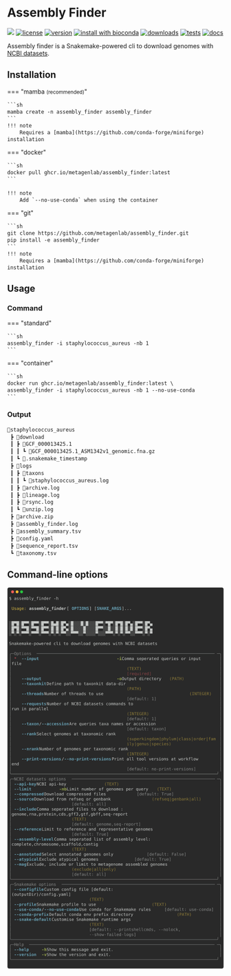 # Assembly Finder

[![](https://img.shields.io/static/v1?label=CLI&message=Snaketool&color=blueviolet)](https://github.com/beardymcjohnface/Snaketool)
[![license](https://img.shields.io/github/license/metagenlab/assembly_finder.svg)](https://github.com/metagenlab/assembly_finder/blob/main/LICENSE)
[![version](https://img.shields.io/conda/v/bioconda/assembly_finder?label=version)](http://bioconda.github.io/recipes/assembly_finder/README.html)
[![install with bioconda](https://img.shields.io/badge/install%20with-bioconda-brightgreen.svg?style=flat)](http://bioconda.github.io/recipes/assembly_finder/README.html)
[![downloads](https://img.shields.io/conda/dn/bioconda/assembly_finder)](https://anaconda.org/bioconda/assembly_finder)
[![tests](https://github.com/metagenlab/assembly_finder/actions/workflows/unit-tests.yml/badge.svg)](https://github.com/metagenlab/assembly_finder/actions/workflows/linux-tests.yml)
[![docs](https://github.com/metagenlab/assembly_finder/actions/workflows/build-docs.yml/badge.svg)](https://github.com/metagenlab/assembly_finder/actions/workflows/build-docs.yml)

Assembly finder is a Snakemake-powered cli to download genomes with [NCBI datasets](https://github.com/ncbi/datasets).

## Installation

=== "mamba <small>(recommended)</small>" 

    ```sh
    mamba create -n assembly_finder assembly_finder
    ```
    !!! note
        Requires a [mamba](https://github.com/conda-forge/miniforge) installation
=== "docker" 

    ```sh
    docker pull ghcr.io/metagenlab/assembly_finder:latest
    ```

    !!! note
        Add `--no-use-conda` when using the container

=== "git" 

    ```sh
    git clone https://github.com/metagenlab/assembly_finder.git
    pip install -e assembly_finder
    ```
    !!! note
        Requires a [mamba](https://github.com/conda-forge/miniforge) installation

## Usage 
### Command

=== "standard"

    ```sh
    assembly_finder -i staphylococcus_aureus -nb 1 
    ```

=== "container"

    ```sh
    docker run ghcr.io/metagenlab/assembly_finder:latest \
    assembly_finder -i staphylococcus_aureus -nb 1 --no-use-conda
    ```

### Output
```sh
📂staphylococcus_aureus
 ┣ 📂download
 ┃ ┣ 📂GCF_000013425.1
 ┃ ┃ ┗ 📜GCF_000013425.1_ASM1342v1_genomic.fna.gz
 ┃ ┗ 📜.snakemake_timestamp
 ┣ 📂logs
 ┃ ┣ 📂taxons
 ┃ ┃ ┗ 📜staphylococcus_aureus.log
 ┃ ┣ 📜archive.log
 ┃ ┣ 📜lineage.log
 ┃ ┣ 📜rsync.log
 ┃ ┗ 📜unzip.log
 ┣ 📜archive.zip
 ┣ 📜assembly_finder.log
 ┣ 📜assembly_summary.tsv
 ┣ 📜config.yaml
 ┣ 📜sequence_report.tsv
 ┗ 📜taxonomy.tsv
```

## Command-line options

![`assembly_finder -h`](images/af-help.svg)